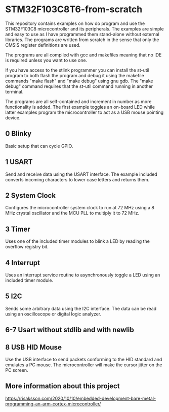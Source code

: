 # STM32F103C8T6-from-scratch
This repository contains examples on how do program and use the STM32F103C8
microcontroller and its peripherals. The examples are simple and easy to use as
I have programmed them stand-alone without external libraries. The
programs are written from scratch in the sense that only the CMSIS register
definitions are used.

The programs are all compiled with gcc and makefiles meaning that no IDE is
required unless you want to use one.

If you have access to the stlink programmer you can install the st-util
program to both flash the program and debug it using the makefile commands "make
flash" and "make debug" using gnu gdb. The "make debug" command requires that
the st-util command running in another terminal.

The programs are all self-contained and increment in number as more
functionality is added. The first example toggles an on-board LED while latter
examples program the microcontroller to act as a USB mouse pointing device.

## 0 Blinky
Basic setup that can cycle GPIO.

## 1 USART
Send and receive data using the USART interface. The example included converts incoming characters to lower case letters and returns them.

## 2 System Clock
Configures the microcontroller system clock to run at 72 MHz using a 8 MHz crystal oscillator and the MCU PLL to multiply it to 72 MHz.

## 3 Timer
Uses one of the included timer modules to blink a LED by reading the overflow registry bit.

## 4 Interrupt
Uses an interrupt service routine to asynchronously toggle a LED using an included timer module.

## 5 I2C
Sends some arbitrary data using the I2C interface. The data can be read using an oscilloscope or digital logic analyzer.

## 6-7 Usart without stdlib and with newlib

## 8 USB HID Mouse
Use the USB interface to send packets conforming to the HID standard and emulates a PC mouse. The microcontroller will make the cursor jitter on the PC screen.

## More information about this project
https://risaksson.com/2020/10/10/embedded-development-bare-metal-programming-an-arm-cortex-microcontroller/
